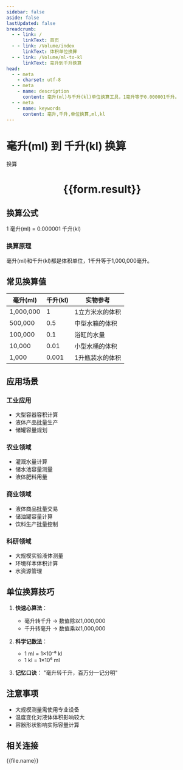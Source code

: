 ```yaml
---
sidebar: false
aside: false
lastUpdated: false
breadcrumb:
  - - link: /
      linkText: 首页
  - - link: /Volume/index
      linkText: 体积单位换算
  - - link: /Volume/ml-to-kl
      linkText: 毫升到千升换算
head:
  - - meta
    - charset: utf-8
  - - meta
    - name: description
      content: 毫升(ml)与千升(kl)单位换算工具，1毫升等于0.000001千升。
  - - meta
    - name: keywords
      content: 毫升,千升,单位换算,ml,kl
---
```


# 毫升(ml) 到 千升(kl) 换算

<script setup>
import { onMounted, reactive, inject ,ref  } from 'vue'
import { NButton,NForm ,NFormItem,NInput,NInputNumber,NSelect,NCard,useMessage ,NGrid ,NGi } from 'naive-ui'
import { defineClientComponent } from 'vitepress'
import { Volume } from '../../files';

const convert = inject('convert')
const formRef = ref(null);
const rules = {
  number:{
    required: true,
    type: 'number',
    trigger: "blur"
  }
}
const form = reactive({
  number:null,
  result:'',
  title:'毫升(ml)到千升(kl)换算'
})

const convertHandler = (e) => {
  e.preventDefault();
  formRef.value?.validate((errors)=>{
    if (!errors) {
      form.result = `${form.number} ml = ${convert(form.number).from('ml').to('kl')} kl`
    }
  })
}
</script>

<n-form size="large" :model="form" ref='formRef' :rules="rules">
  <n-form-item label="数值" path="number">
    <n-input-number size="large" style="width:100%" :min="0" v-model:value="form.number" placeholder="请输入毫升数值" />
  </n-form-item>
  <n-form-item>
    <n-button type="primary" style="width:100%" @click="convertHandler">换算</n-button>
  </n-form-item>
</n-form>
<n-card embedded :bordered="false" hoverable>
  <div style="text-align:center">
    <h1>{{form.result}}</h1>
  </div>
</n-card>

## 换算公式
1 毫升(ml) = 0.000001 千升(kl)

### 换算原理
毫升(ml)和千升(kl)都是体积单位，1千升等于1,000,000毫升。

## 常见换算值
| 毫升(ml) | 千升(kl) | 实物参考                 |
|---------|----------|--------------------------|
| 1,000,000 | 1        | 1立方米水的体积           |
| 500,000  | 0.5      | 中型水箱的体积            |
| 100,000  | 0.1      | 浴缸的水量               |
| 10,000   | 0.01     | 小型水桶的体积           |
| 1,000    | 0.001    | 1升瓶装水的体积          |

## 应用场景
### 工业应用
- 大型容器容积计算
- 液体产品批量生产
- 储罐容量规划

### 农业领域
- 灌溉水量计算
- 储水池容量测量
- 液体肥料用量

### 商业领域
- 液体商品批量交易
- 储油罐容量计算
- 饮料生产批量控制

### 科研领域
- 大规模实验液体测量
- 环境样本体积计算
- 水资源管理

## 单位换算技巧
1. **快速心算法**：
   - 毫升转千升 → 数值除以1,000,000
   - 千升转毫升 → 数值乘以1,000,000

2. **科学记数法**：
   - 1 ml = 1×10⁻⁶ kl
   - 1 kl = 1×10⁶ ml

3. **记忆口诀**：
   "毫升转千升，百万分一记分明"

## 注意事项
- 大规模测量需使用专业设备
- 温度变化对液体体积影响较大
- 容器形状影响实际容量计算

## 相关连接
<n-grid x-gap="12" :cols="4">
  <n-gi v-for="(file, index) in Volume" :key="index">
    <n-button
      text
      tag="a"
      :href="file.path"
      type="primary"
    >
      {{file.name}}
    </n-button>
  </n-gi>
</n-grid>